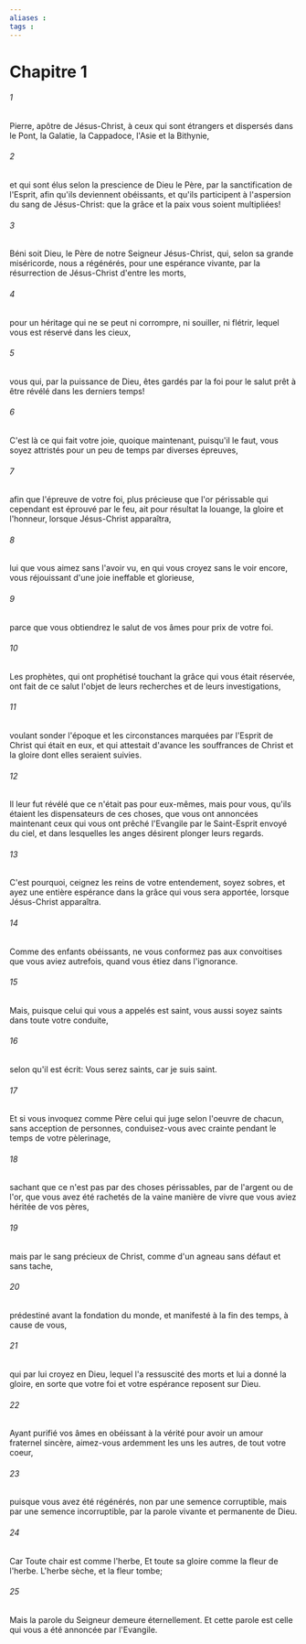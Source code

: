 ```yaml
---
aliases : 
tags : 
---
```


# Chapitre 1

###### 1
Pierre, apôtre de Jésus-Christ, à ceux qui sont étrangers et dispersés dans le Pont, la Galatie, la Cappadoce, l'Asie et la Bithynie,
###### 2
et qui sont élus selon la prescience de Dieu le Père, par la sanctification de l'Esprit, afin qu'ils deviennent obéissants, et qu'ils participent à l'aspersion du sang de Jésus-Christ: que la grâce et la paix vous soient multipliées!
###### 3
Béni soit Dieu, le Père de notre Seigneur Jésus-Christ, qui, selon sa grande miséricorde, nous a régénérés, pour une espérance vivante, par la résurrection de Jésus-Christ d'entre les morts,
###### 4
pour un héritage qui ne se peut ni corrompre, ni souiller, ni flétrir, lequel vous est réservé dans les cieux,
###### 5
vous qui, par la puissance de Dieu, êtes gardés par la foi pour le salut prêt à être révélé dans les derniers temps!
###### 6
C'est là ce qui fait votre joie, quoique maintenant, puisqu'il le faut, vous soyez attristés pour un peu de temps par diverses épreuves,
###### 7
afin que l'épreuve de votre foi, plus précieuse que l'or périssable qui cependant est éprouvé par le feu, ait pour résultat la louange, la gloire et l'honneur, lorsque Jésus-Christ apparaîtra,
###### 8
lui que vous aimez sans l'avoir vu, en qui vous croyez sans le voir encore, vous réjouissant d'une joie ineffable et glorieuse,
###### 9
parce que vous obtiendrez le salut de vos âmes pour prix de votre foi.
###### 10
Les prophètes, qui ont prophétisé touchant la grâce qui vous était réservée, ont fait de ce salut l'objet de leurs recherches et de leurs investigations,
###### 11
voulant sonder l'époque et les circonstances marquées par l'Esprit de Christ qui était en eux, et qui attestait d'avance les souffrances de Christ et la gloire dont elles seraient suivies.
###### 12
Il leur fut révélé que ce n'était pas pour eux-mêmes, mais pour vous, qu'ils étaient les dispensateurs de ces choses, que vous ont annoncées maintenant ceux qui vous ont prêché l'Evangile par le Saint-Esprit envoyé du ciel, et dans lesquelles les anges désirent plonger leurs regards.
###### 13
C'est pourquoi, ceignez les reins de votre entendement, soyez sobres, et ayez une entière espérance dans la grâce qui vous sera apportée, lorsque Jésus-Christ apparaîtra.
###### 14
Comme des enfants obéissants, ne vous conformez pas aux convoitises que vous aviez autrefois, quand vous étiez dans l'ignorance.
###### 15
Mais, puisque celui qui vous a appelés est saint, vous aussi soyez saints dans toute votre conduite,
###### 16
selon qu'il est écrit: Vous serez saints, car je suis saint.
###### 17
Et si vous invoquez comme Père celui qui juge selon l'oeuvre de chacun, sans acception de personnes, conduisez-vous avec crainte pendant le temps de votre pèlerinage,
###### 18
sachant que ce n'est pas par des choses périssables, par de l'argent ou de l'or, que vous avez été rachetés de la vaine manière de vivre que vous aviez héritée de vos pères,
###### 19
mais par le sang précieux de Christ, comme d'un agneau sans défaut et sans tache,
###### 20
prédestiné avant la fondation du monde, et manifesté à la fin des temps, à cause de vous,
###### 21
qui par lui croyez en Dieu, lequel l'a ressuscité des morts et lui a donné la gloire, en sorte que votre foi et votre espérance reposent sur Dieu.
###### 22
Ayant purifié vos âmes en obéissant à la vérité pour avoir un amour fraternel sincère, aimez-vous ardemment les uns les autres, de tout votre coeur,
###### 23
puisque vous avez été régénérés, non par une semence corruptible, mais par une semence incorruptible, par la parole vivante et permanente de Dieu.
###### 24
Car Toute chair est comme l'herbe, Et toute sa gloire comme la fleur de l'herbe. L'herbe sèche, et la fleur tombe;
###### 25
Mais la parole du Seigneur demeure éternellement. Et cette parole est celle qui vous a été annoncée par l'Evangile.
